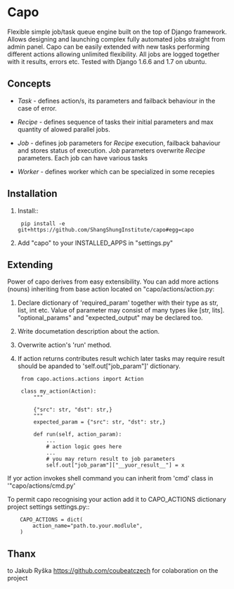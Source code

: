 Capo
====

Flexible simple job/task queue engine built on the top of Django framework.
Allows designing and launching complex fully automated jobs straight from admin panel.
Capo can be easily extended with new tasks performing different actions allowing unlimited flexibility.
All jobs are logged together with it results, errors etc. 
Tested with Django 1.6.6 and 1.7 on ubuntu.

Concepts
--------

- *Task* - defines action/s, its parameters and failback behaviour in the case of error.

- *Recipe* - defines sequence of tasks their initial parameters and max quantity of alowed parallel jobs.

- *Job* - defines job parameters for *Recipe* execution, failback bahaviour and stores status of execution. *Job* parameters overwrite *Recipe* parameters. Each job can have various tasks

- *Worker* - defines worker which can be specialized in some recepies


Installation
------------


1. Install::
    
        pip install -e git+https://github.com/ShangShungInstitute/capo#egg=capo

2. Add "capo" to your INSTALLED_APPS in "settings.py"


Extending
---------

Power of capo derives from easy extensibility. You can add more actions (nouns) inheriting from base action located on "capo/actions/action.py:

1. Declare dictionary of 'required_param' together with their type as str, list, int etc. Value of parameter may consist of many types like [str, lits]. "optional_params" and "expected_output" may be declared too.
2. Write documetation description about the action.
3. Overwrite action's 'run' method.
4. If action returns contributes result wchich later tasks may require result should be apanded to 'self.out["job_param"]' dictionary.


        from capo.actions.actions import Action

        class my_action(Action):
            """
            
            {"src": str, "dst": str,}
            """
            expected_param = {"src": str, "dst": str,}
        
            def run(self, action_param):
                ...  
                # action logic goes here
                ...
                # you may return result to job parameters
                self.out["job_param"]["__yuor_result__"] = x
                
If yor action invokes shell command you can inherit from 'cmd' class in '"capo/actions/cmd.py'

To permit capo recognising your action add it to CAPO_ACTIONS dictionary project settings settings.py::

        CAPO_ACTIONS = dict(
            action_name="path.to.your.modlule",
        )

Thanx
-----
to Jakub Ryška https://github.com/coubeatczech for colaboration on the project


